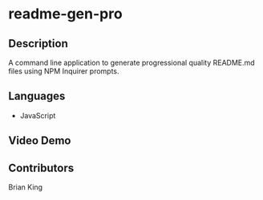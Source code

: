 # readme-gen-pro

## Description
A command line application to generate progressional quality README.md files using NPM Inquirer prompts.

## Languages
* JavaScript

## Video Demo

## Contributors
Brian King
